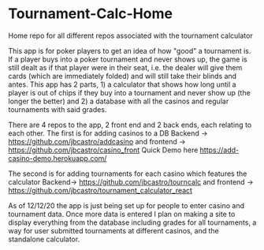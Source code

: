 # Tournament-Calc-Home
Home repo for all different repos associated with the tournament calculator 

This app is for poker players to get an idea of how "good" a tournament is. If a player buys into a poker tournament and never shows up, the game is still dealt as if that player were  in their seat, i.e. the dealer will give them cards (which are immediately folded) and will still take their blinds and antes. This app has 2 parts, 1) a calculator that shows how long until a player is out of chips if they buy into a tournament and never show up (the longer the better) and 2) a database with all the casinos and regular tournaments with said grades. 

There are 4 repos to the app, 2 front end and 2 back ends, each relating to each other. The first is for adding casinos to a DB
Backend -> https://github.com/jbcastro/addcasino and frontend -> https://github.com/jbcastro/casino_front
Quick Demo here https://add-casino-demo.herokuapp.com/

The second is for adding tournaments for each casino which features the calculator
Backend-> https://github.com/jbcastro/tourncalc and frontend -> https://github.com/jbcastro/tournament_calculator_react


As of 12/12/20 the app is just being set up for people to enter casino and tournament data. Once more data is entered I plan on making a site to display everything from the database including grades for all tournaments, a way for user submitted tournaments at different casinos, and the standalone calculator. 



